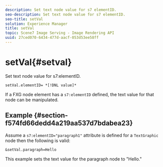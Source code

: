 ```yaml
---
description: Set text node value for s7 elementID.
seo-description: Set text node value for s7 elementID.
seo-title: setVal
solution: Experience Manager
title: setVal
topic: Scene7 Image Serving - Image Rendering API
uuid: 27ced070-6434-477d-aacf-053d53ee58ff
---
```


# setVal{#setval}

Set text node value for s7:elementID.

 `setVal.elementID= *[!DNL value]*`

If a FXG node element has a `s7:elementID` defined, the text value for that node can be manipulated.

## Example {#section-f574fd66dedd4a219aa537d7bdabea23}

Assume a `s7:elementID="paragraph1"` attribute is defined for a `TextGraphic` node then the following is valid:

`&setVal.paragraph=Hello`

This example sets the text value for the paragraph node to "Hello." 

